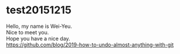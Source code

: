 # test20151215<br>
Hello, my name is Wei-Yeu.<br>
Nice to meet you.<br>
Hope you have a nice day.<br>
https://github.com/blog/2019-how-to-undo-almost-anything-with-git<br>
